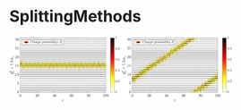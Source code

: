 # SplittingMethods

<p float="left">
  <img padding:20px; src="Figures/stat_solution.png" width="39%" />
  <img src="Figures/mov_solution.png" width="39%" /> 
</p>
